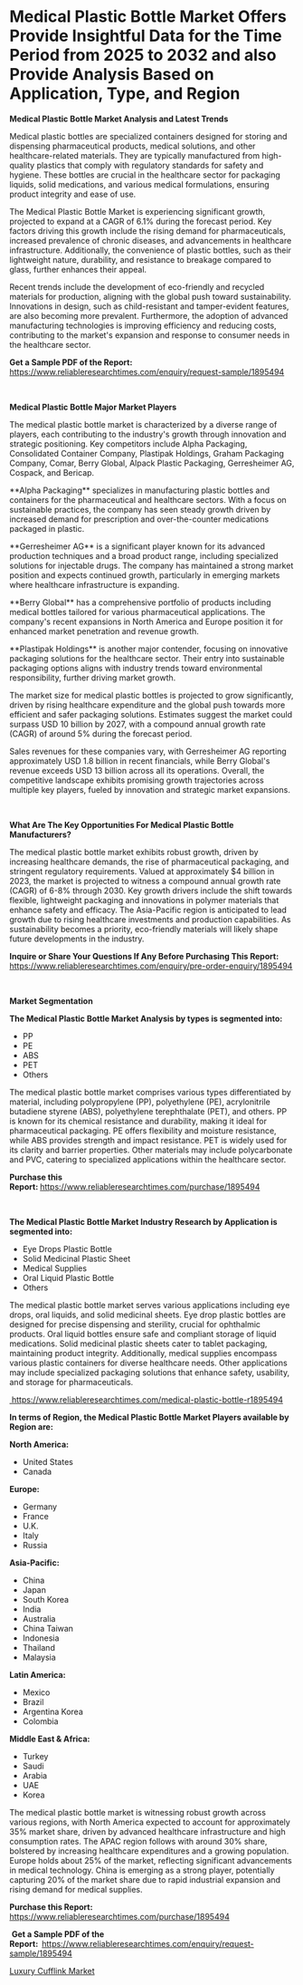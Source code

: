 <p><h1>Medical Plastic Bottle Market Offers Provide Insightful Data for the Time Period from 2025 to 2032 and also Provide Analysis Based on Application, Type, and Region</h1></p><p><strong>Medical Plastic Bottle Market Analysis and Latest Trends</strong></p>
<p><p>Medical plastic bottles are specialized containers designed for storing and dispensing pharmaceutical products, medical solutions, and other healthcare-related materials. They are typically manufactured from high-quality plastics that comply with regulatory standards for safety and hygiene. These bottles are crucial in the healthcare sector for packaging liquids, solid medications, and various medical formulations, ensuring product integrity and ease of use.</p><p>The Medical Plastic Bottle Market is experiencing significant growth, projected to expand at a CAGR of 6.1% during the forecast period. Key factors driving this growth include the rising demand for pharmaceuticals, increased prevalence of chronic diseases, and advancements in healthcare infrastructure. Additionally, the convenience of plastic bottles, such as their lightweight nature, durability, and resistance to breakage compared to glass, further enhances their appeal.</p><p>Recent trends include the development of eco-friendly and recycled materials for production, aligning with the global push toward sustainability. Innovations in design, such as child-resistant and tamper-evident features, are also becoming more prevalent. Furthermore, the adoption of advanced manufacturing technologies is improving efficiency and reducing costs, contributing to the market's expansion and response to consumer needs in the healthcare sector.</p></p>
<p><strong>Get a Sample PDF of the Report:&nbsp;</strong> <a href="https://www.reliableresearchtimes.com/enquiry/request-sample/1895494?utm_campaign=3548&utm_medium=2&utm_source=Github&utm_content=ia&utm_term=05042025&utm_id=medical-plastic-bottle">https://www.reliableresearchtimes.com/enquiry/request-sample/1895494</a></p>
<p>&nbsp;</p>
<p><strong>Medical Plastic Bottle Major Market Players</strong></p>
<p><p>The medical plastic bottle market is characterized by a diverse range of players, each contributing to the industry's growth through innovation and strategic positioning. Key competitors include Alpha Packaging, Consolidated Container Company, Plastipak Holdings, Graham Packaging Company, Comar, Berry Global, Alpack Plastic Packaging, Gerresheimer AG, Cospack, and Bericap.</p><p>**Alpha Packaging** specializes in manufacturing plastic bottles and containers for the pharmaceutical and healthcare sectors. With a focus on sustainable practices, the company has seen steady growth driven by increased demand for prescription and over-the-counter medications packaged in plastic.</p><p>**Gerresheimer AG** is a significant player known for its advanced production techniques and a broad product range, including specialized solutions for injectable drugs. The company has maintained a strong market position and expects continued growth, particularly in emerging markets where healthcare infrastructure is expanding.</p><p>**Berry Global** has a comprehensive portfolio of products including medical bottles tailored for various pharmaceutical applications. The company's recent expansions in North America and Europe position it for enhanced market penetration and revenue growth.</p><p>**Plastipak Holdings** is another major contender, focusing on innovative packaging solutions for the healthcare sector. Their entry into sustainable packaging options aligns with industry trends toward environmental responsibility, further driving market growth.</p><p>The market size for medical plastic bottles is projected to grow significantly, driven by rising healthcare expenditure and the global push towards more efficient and safer packaging solutions. Estimates suggest the market could surpass USD 10 billion by 2027, with a compound annual growth rate (CAGR) of around 5% during the forecast period.</p><p>Sales revenues for these companies vary, with Gerresheimer AG reporting approximately USD 1.8 billion in recent financials, while Berry Global's revenue exceeds USD 13 billion across all its operations. Overall, the competitive landscape exhibits promising growth trajectories across multiple key players, fueled by innovation and strategic market expansions.</p></p>
<p>&nbsp;</p>
<p><strong>What Are The Key Opportunities For Medical Plastic Bottle Manufacturers?</strong></p>
<p><p>The medical plastic bottle market exhibits robust growth, driven by increasing healthcare demands, the rise of pharmaceutical packaging, and stringent regulatory requirements. Valued at approximately $4 billion in 2023, the market is projected to witness a compound annual growth rate (CAGR) of 6-8% through 2030. Key growth drivers include the shift towards flexible, lightweight packaging and innovations in polymer materials that enhance safety and efficacy. The Asia-Pacific region is anticipated to lead growth due to rising healthcare investments and production capabilities. As sustainability becomes a priority, eco-friendly materials will likely shape future developments in the industry.</p></p>
<p><strong>Inquire or Share Your Questions If Any Before Purchasing This Report:</strong> <a href="https://www.reliableresearchtimes.com/enquiry/pre-order-enquiry/1895494?utm_campaign=3548&utm_medium=2&utm_source=Github&utm_content=ia&utm_term=05042025&utm_id=medical-plastic-bottle">https://www.reliableresearchtimes.com/enquiry/pre-order-enquiry/1895494</a></p>
<p>&nbsp;</p>
<p><strong>Market Segmentation</strong></p>
<p><strong>The Medical Plastic Bottle Market Analysis by types is segmented into:</strong></p>
<p><ul><li>PP</li><li>PE</li><li>ABS</li><li>PET</li><li>Others</li></ul></p>
<p><p>The medical plastic bottle market comprises various types differentiated by material, including polypropylene (PP), polyethylene (PE), acrylonitrile butadiene styrene (ABS), polyethylene terephthalate (PET), and others. PP is known for its chemical resistance and durability, making it ideal for pharmaceutical packaging. PE offers flexibility and moisture resistance, while ABS provides strength and impact resistance. PET is widely used for its clarity and barrier properties. Other materials may include polycarbonate and PVC, catering to specialized applications within the healthcare sector.</p></p>
<p><strong>Purchase this Report:&nbsp;</strong><a href="https://www.reliableresearchtimes.com/purchase/1895494?utm_campaign=3548&utm_medium=2&utm_source=Github&utm_content=ia&utm_term=05042025&utm_id=medical-plastic-bottle">https://www.reliableresearchtimes.com/purchase/1895494</a></p>
<p>&nbsp;</p>
<p><strong>The Medical Plastic Bottle Market Industry Research by Application is segmented into:</strong></p>
<p><ul><li>Eye Drops Plastic Bottle</li><li>Solid Medicinal Plastic Sheet</li><li>Medical Supplies</li><li>Oral Liquid Plastic Bottle</li><li>Others</li></ul></p>
<p><p>The medical plastic bottle market serves various applications including eye drops, oral liquids, and solid medicinal sheets. Eye drop plastic bottles are designed for precise dispensing and sterility, crucial for ophthalmic products. Oral liquid bottles ensure safe and compliant storage of liquid medications. Solid medicinal plastic sheets cater to tablet packaging, maintaining product integrity. Additionally, medical supplies encompass various plastic containers for diverse healthcare needs. Other applications may include specialized packaging solutions that enhance safety, usability, and storage for pharmaceuticals.</p></p>
<p><a href="https://www.reliableresearchtimes.com/medical-plastic-bottle-r1895494?utm_campaign=3548&utm_medium=2&utm_source=Github&utm_content=ia&utm_term=05042025&utm_id=medical-plastic-bottle">&nbsp;https://www.reliableresearchtimes.com/medical-plastic-bottle-r1895494</a></p>
<p><strong>In terms of Region, the Medical Plastic Bottle Market Players available by Region are:</strong></p>
<p>
    <p> <strong> North America: </strong>
        <ul>
            <li>United States</li>
            <li>Canada</li>
        </ul>
        </p> 
    <p> <strong> Europe: </strong>
        <ul>
            <li>Germany</li>
            <li>France</li>
            <li>U.K.</li>
            <li>Italy</li>
            <li>Russia</li>
        </ul>
        </p> 
    <p> <strong> Asia-Pacific: </strong>
        <ul>
            <li>China</li>
            <li>Japan</li>
            <li>South Korea</li>
            <li>India</li>
            <li>Australia</li>
            <li>China Taiwan</li>
            <li>Indonesia</li>
            <li>Thailand</li>
            <li>Malaysia</li>
        </ul>
        </p> 
    <p> <strong> Latin America: </strong>
        <ul>
            <li>Mexico</li>
            <li>Brazil</li>
            <li>Argentina Korea</li>
            <li>Colombia</li>
        </ul>
        </p> 
    <p> <strong> Middle East & Africa: </strong>
        <ul>
            <li>Turkey</li>
            <li>Saudi</li>
            <li>Arabia</li>
            <li>UAE</li>
            <li>Korea</li>
        </ul>
    </p>
    </p>
<p><p>The medical plastic bottle market is witnessing robust growth across various regions, with North America expected to account for approximately 35% market share, driven by advanced healthcare infrastructure and high consumption rates. The APAC region follows with around 30% share, bolstered by increasing healthcare expenditures and a growing population. Europe holds about 25% of the market, reflecting significant advancements in medical technology. China is emerging as a strong player, potentially capturing 20% of the market share due to rapid industrial expansion and rising demand for medical supplies.</p></p>
<p><strong>Purchase this Report: </strong><a href="https://www.reliableresearchtimes.com/purchase/1895494?utm_campaign=3548&utm_medium=2&utm_source=Github&utm_content=ia&utm_term=05042025&utm_id=medical-plastic-bottle">https://www.reliableresearchtimes.com/purchase/1895494</a></p>
<p>&nbsp;<strong>Get a Sample PDF of the Report:&nbsp;&nbsp;</strong><a href="https://www.reliableresearchtimes.com/enquiry/request-sample/1895494?utm_campaign=3548&utm_medium=2&utm_source=Github&utm_content=ia&utm_term=05042025&utm_id=medical-plastic-bottle">https://www.reliableresearchtimes.com/enquiry/request-sample/1895494</a></p>
<p><strong></strong></p>
<p><p><a href="https://github.com/anesimazikpd/Market-Research-Report-List-1/blob/main/luxury-cufflink-market.md?utm_campaign=3548&utm_medium=2&utm_source=Github&utm_content=ia&utm_term=05042025&utm_id=medical-plastic-bottle">Luxury Cufflink Market</a></p></p>